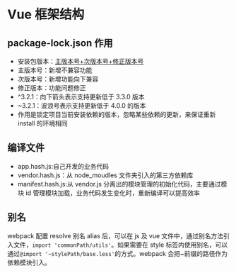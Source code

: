 <!--
 * @Author: your name
 * @Date: 2020-03-05 09:39:51
 * @LastEditTime: 2021-02-19 17:45:46
 * @LastEditors: Please set LastEditors
 * @Description: In User Settings Edit
 * @FilePath: \vue-note\Vue\vue-frame.md
 -->

# Vue 框架结构

## package-lock.json 作用

- 安装包版本：[主版本号+次版本号+修正版本号](https://semver.org/lang/zh-CN/)
- 主版本号：新增不兼容功能
- 次版本号：新增功能向下兼容
- 修正版本：功能问题修正
- ^3.2.1：向下箭头表示支持更新低于 3.3.0 版本
- ~3.2.1：波浪号表示支持更新低于 4.0.0 的版本
- 作用是锁定项目当前安装依赖的版本，忽略某些依赖的更新，来保证重新 install 的环境相同

## 编译文件

- app.hash.js:自己开发的业务代码
- vendor.hash.js：从 node_moudles 文件夹引入的第三方依赖库
- manifest.hash.js:从 vendor.js 分离出的模块管理的初始化代码，主要通过模块 id 管理模块加载，业务代码发生变化时，重新编译可以提高效率

## 别名

webpack 配置 resolve 别名 alias 后，可以在 js 及 vue 文件中，通过别名方法引入文件，`import 'commonPath/utils'`。如果需要在 style 标签内使用别名，可以通过`@import '~stylePath/base.less'`的方式。webpack 会把~前缀的路径作为依赖模块引入。
